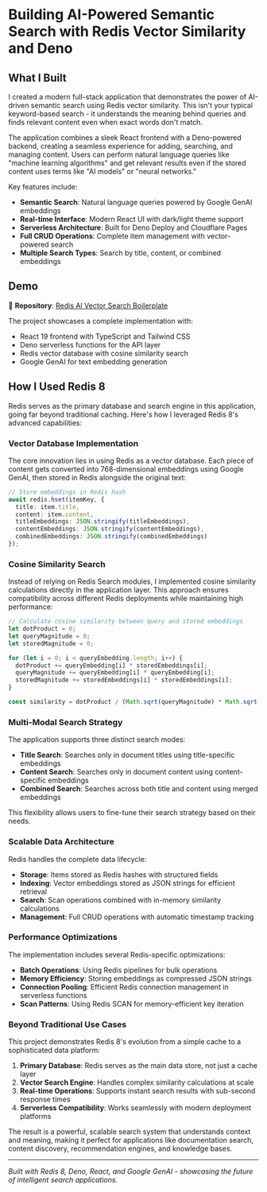 # Building AI-Powered Semantic Search with Redis Vector Similarity and Deno

## What I Built

I created a modern full-stack application that demonstrates the power of AI-driven semantic search using Redis vector similarity. This isn't your typical keyword-based search - it understands the meaning behind queries and finds relevant content even when exact words don't match.

The application combines a sleek React frontend with a Deno-powered backend, creating a seamless experience for adding, searching, and managing content. Users can perform natural language queries like "machine learning algorithms" and get relevant results even if the stored content uses terms like "AI models" or "neural networks."

Key features include:
- **Semantic Search**: Natural language queries powered by Google GenAI embeddings
- **Real-time Interface**: Modern React UI with dark/light theme support
- **Serverless Architecture**: Built for Deno Deploy and Cloudflare Pages
- **Full CRUD Operations**: Complete item management with vector-powered search
- **Multiple Search Types**: Search by title, content, or combined embeddings

## Demo

🔗 **Repository**: [Redis AI Vector Search Boilerplate](https://github.com/your-username/redis-ai-vector-search)

The project showcases a complete implementation with:
- React 19 frontend with TypeScript and Tailwind CSS
- Deno serverless functions for the API layer
- Redis vector database with cosine similarity search
- Google GenAI for text embedding generation

## How I Used Redis 8

Redis serves as the primary database and search engine in this application, going far beyond traditional caching. Here's how I leveraged Redis 8's advanced capabilities:

### Vector Database Implementation

The core innovation lies in using Redis as a vector database. Each piece of content gets converted into 768-dimensional embeddings using Google GenAI, then stored in Redis alongside the original text:

```typescript
// Store embeddings in Redis hash
await redis.hset(itemKey, {
  title: item.title,
  content: item.content,
  titleEmbeddings: JSON.stringify(titleEmbeddings),
  contentEmbeddings: JSON.stringify(contentEmbeddings),
  combinedEmbeddings: JSON.stringify(combinedEmbeddings)
});
```

### Cosine Similarity Search

Instead of relying on Redis Search modules, I implemented cosine similarity calculations directly in the application layer. This approach ensures compatibility across different Redis deployments while maintaining high performance:

```typescript
// Calculate cosine similarity between query and stored embeddings
let dotProduct = 0;
let queryMagnitude = 0;
let storedMagnitude = 0;

for (let i = 0; i < queryEmbedding.length; i++) {
  dotProduct += queryEmbedding[i] * storedEmbeddings[i];
  queryMagnitude += queryEmbedding[i] * queryEmbedding[i];
  storedMagnitude += storedEmbeddings[i] * storedEmbeddings[i];
}

const similarity = dotProduct / (Math.sqrt(queryMagnitude) * Math.sqrt(storedMagnitude));
```

### Multi-Modal Search Strategy

The application supports three distinct search modes:
- **Title Search**: Searches only in document titles using title-specific embeddings
- **Content Search**: Searches only in document content using content-specific embeddings  
- **Combined Search**: Searches across both title and content using merged embeddings

This flexibility allows users to fine-tune their search strategy based on their needs.

### Scalable Data Architecture

Redis handles the complete data lifecycle:
- **Storage**: Items stored as Redis hashes with structured fields
- **Indexing**: Vector embeddings stored as JSON strings for efficient retrieval
- **Search**: Scan operations combined with in-memory similarity calculations
- **Management**: Full CRUD operations with automatic timestamp tracking

### Performance Optimizations

The implementation includes several Redis-specific optimizations:
- **Batch Operations**: Using Redis pipelines for bulk operations
- **Memory Efficiency**: Storing embeddings as compressed JSON strings
- **Connection Pooling**: Efficient Redis connection management in serverless functions
- **Scan Patterns**: Using Redis SCAN for memory-efficient key iteration

### Beyond Traditional Use Cases

This project demonstrates Redis 8's evolution from a simple cache to a sophisticated data platform:

1. **Primary Database**: Redis serves as the main data store, not just a cache layer
2. **Vector Search Engine**: Handles complex similarity calculations at scale
3. **Real-time Operations**: Supports instant search results with sub-second response times
4. **Serverless Compatibility**: Works seamlessly with modern deployment platforms

The result is a powerful, scalable search system that understands context and meaning, making it perfect for applications like documentation search, content discovery, recommendation engines, and knowledge bases.

---

*Built with Redis 8, Deno, React, and Google GenAI - showcasing the future of intelligent search applications.*